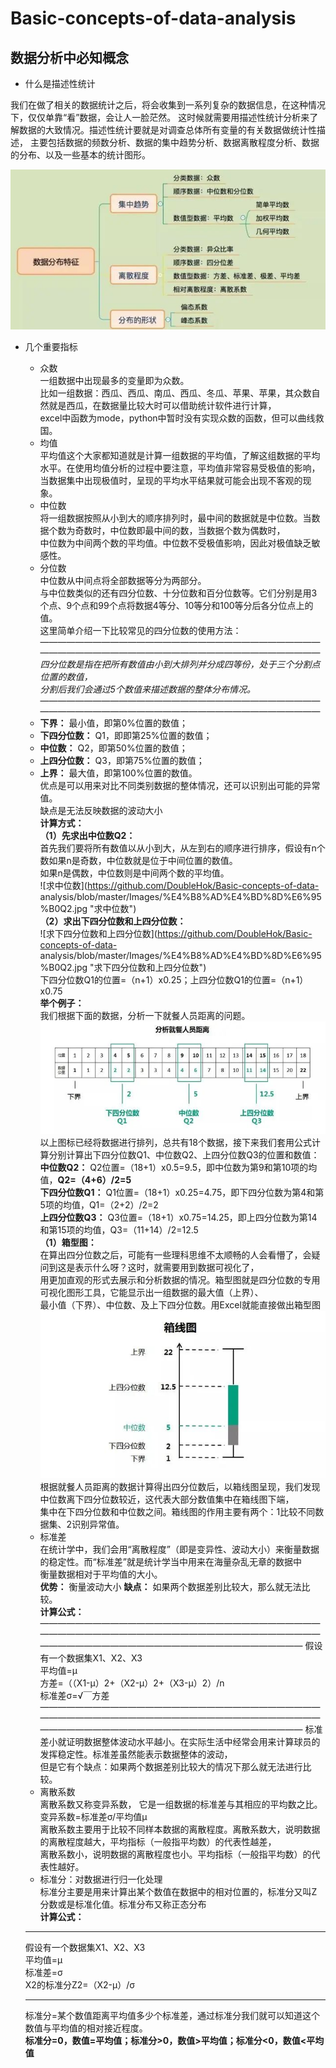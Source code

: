 # Basic-concepts-of-data-analysis
## 数据分析中必知概念
* 什么是描述性统计  

我们在做了相关的数据统计之后，将会收集到一系列复杂的数据信息，在这种情况下，仅仅单靠“看”数据，会让人一脸茫然。
这时候就需要用描述性统计分析来了解数据的大致情况。描述性统计要就是对调查总体所有变量的有关数据做统计性描述，
主要包括数据的频数分析、数据的集中趋势分析、数据离散程度分析、数据的分布、以及一些基本的统计图形。 

![数据分布特征](https://github.com/DoubleHok/Basic-concepts-of-data-analysis/blob/master/Images/%E6%95%B0%E6%8D%AE%E5%88%86%E5%B8%83%E7%89%B9%E5%BE%81.jpg "数据分布特征")  

* 几个重要指标  

  * 众数  
  一组数据中出现最多的变量即为众数。  
  比如一组数据：西瓜、西瓜、南瓜、西瓜、冬瓜、苹果、苹果，其众数自然就是西瓜，在数据量比较大时可以借助统计软件进行计算，  
  excel中函数为mode，python中暂时没有实现众数的函数，但可以曲线救国。  
  * 均值  
  平均值这个大家都知道就是计算一组数据的平均值，了解这组数据的平均水平。在使用均值分析的过程中要注意，平均值非常容易受极值的影响，  
  当数据集中出现极值时，呈现的平均水平结果就可能会出现不客观的现象。  
  * 中位数  
  将一组数据按照从小到大的顺序排列时，最中间的数据就是中位数。当数据个数为奇数时，中位数即最中间的数，当数据个数为偶数时，  
  中位数为中间两个数的平均值。中位数不受极值影响，因此对极值缺乏敏感性。  
  * 分位数  
  中位数从中间点将全部数据等分为两部分。  
  与中位数类似的还有四分位数、十分位数和百分位数等。它们分别是用3个点、9个点和99个点将数据4等分、10等分和100等分后各分位点上的值。  
  这里简单介绍一下比较常见的四分位数的使用方法：  
  ————————————————————————————————————————————————————————————————  
  *四分位数是指在把所有数值由小到大排列并分成四等份，处于三个分割点位置的数值，*  
  *分割后我们会通过5个数值来描述数据的整体分布情况。*  
  ————————————————————————————————————————————————————————————————  
  * **下界：** 最小值，即第0%位置的数值；  
  * **下四分位数：** Q1，即即第25%位置的数值；  
  * **中位数：** Q2，即第50%位置的数值；  
  * **上四分位数：** Q3，即第75%位置的数值；  
  * **上界：** 最大值，即第100%位置的数值。  
  优点是可以用来对比不同类别数据的整体情况，还可以识别出可能的异常值。  
  缺点是无法反映数据的波动大小  
  **计算方式：**  
  __（1）先求出中位数Q2：__  
  首先我们要将所有数值以从小到大，从左到右的顺序进行排序，假设有n个数如果n是奇数，中位数就是位于中间位置的数值。  
  如果n是偶数，中位数则是中间两个数的平均值。  
  ![求中位数](https://github.com/DoubleHok/Basic-concepts-of-data-        analysis/blob/master/Images/%E4%B8%AD%E4%BD%8D%E6%95%B0Q2.jpg "求中位数")  
  __（2）求出下四分位数和上四分位数：__  
  ![求下四分位数和上四分位数](https://github.com/DoubleHok/Basic-concepts-of-data-        analysis/blob/master/Images/%E4%B8%AD%E4%BD%8D%E6%95%B0Q2.jpg "求下四分位数和上四分位数")  
  下四分位数Q1的位置=（n+1）x0.25；上四分位数Q1的位置=（n+1）x0.75  
  **举个例子：**  
  我们根据下面的数据，分析一下就餐人员距离的问题。  
  ![分析就餐人员距离](https://github.com/DoubleHok/Basic-concepts-of-data-analysis/blob/master/Images/%E5%B0%B1%E9%A4%90%E4%BA%BA%E5%91%98%E8%B7%9D%E7%A6%BB.jpg "分析就餐人员距离")  
  以上图标已经将数据进行排列，总共有18个数据，接下来我们套用公式计算分别计算出下四分位数Q1、中位数Q2、上四分位数Q3的位置和数值：  
  **中位数Q2：** Q2位置=（18+1）x0.5=9.5，即中位数为第9和第10项的均值，**Q2=（4+6）/2=5**  
  **下四分位数Q1：** Q1位置=（18+1）x0.25=4.75，即下四分位数为第4和第5项的均值，Q1=（2+2）/2=2  
  **上四分位数Q3：** Q3位置=（18+1）x0.75=14.25，即上四分位数为第14和第15项的均值，Q3=（11+14）/2=12.5  
  __（1）箱型图：__  
  在算出四分位数之后，可能有一些理科思维不太顺畅的人会看懵了，会疑问到这是表示什么呀？这时，就需要用到数据可视化了，  
  用更加直观的形式去展示和分析数据的情况。箱型图就是四分位数的专用可视化图形工具，它能显示出一组数据的最大值（上界）、  
  最小值（下界）、中位数、及上下四分位数。用Excel就能直接做出箱型图  
  ![箱型图](https://github.com/DoubleHok/Basic-concepts-of-data-analysis/blob/master/Images/%E7%AE%B1%E7%BA%BF%E5%9B%BE.jpg "箱型图")  
  根据就餐人员距离的数据计算得出四分位数后，以箱线图呈现，我们发现中位数离下四分位数较近，这代表大部分数值集中在箱线图下端，  
  集中在下四分位数和中位数之间。箱线图的作用主要有两个：1比较不同数据集、2识别异常值。  
  * 标准差  
  在统计学中，我们会用“离散程度”（即是变异性、波动大小）来衡量数据的稳定性。而“标准差”就是统计学当中用来在海量杂乱无章的数据中  
  衡量数据相对于平均值的大小。  
  **优势：** 衡量波动大小 **缺点：** 如果两个数据差别比较大，那么就无法比较。  
  **计算公式：**  
  ——————————————————————————————————————————————————————————————————————————————————————————————
  假设有一个数据集X1、X2、X3  
  平均值=μ  
  方差=（（X1-μ）2+（X2-μ）2+（X3-μ）2）/n  
  标准差σ=√￣方差  
  ——————————————————————————————————————————————————————————————————————————————————————————————
  标准差小就证明数据整体波动水平越小。在实际生活中经常会用来计算球员的发挥稳定性。标准差虽然能表示数据整体的波动，  
  但是它有个缺点：如果两个数据差别比较大的情况下那么就无法进行比较。  
  * 离散系数  
  离散系数又称变异系数， 它是一组数据的标准差与其相应的平均数之比。  
  变异系数=标准差σ/平均值μ  
  离散系数主要用于比较不同样本数据的离散程度。离散系数大，说明数据的离散程度越大，平均指标（一般指平均数）的代表性越差，  
  离散系数小，说明数据的离散程度也小。平均指标（一般指平均数）的代表性越好。  
  * 标准分：对数据进行归一化处理  
  标准分主要是用来计算出某个数值在数据中的相对位置的，标准分又叫Z分数或是标准化值。标准分布又称正态分布  
  **计算公式：**  
  _______________________________________________________________________________________________
  假设有一个数据集X1、X2、X3  
  平均值=μ  
  标准差=σ  
  X2的标准分Z2=（X2-μ）/σ  
  _______________________________________________________________________________________________
  标准分=某个数值距离平均值多少个标准差，通过标准分我们就可以知道这个数值与平均值的相对接近程度。  
  **标准分=0，数值=平均值；标准分>0，数值>平均值；标准分<0，数值<平均值**
  

